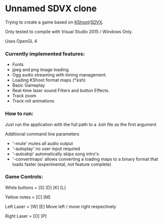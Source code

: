# Unnamed SDVX clone
Trying to create a game based on [KShoot](http://kshoot.client.jp/)/[SDVX](https://www.youtube.com/watch?v=JBHKNl87juA).

Only tested to compile with Visual Studio 2015 / Windows Only.

Uses OpenGL 4

### Currently implemented features:
- Fonts
- jpeg and png image loading
- Ogg audio streaming with timing management.
- Loading KShoot format maps (*.ksh)
- Basic Gameplay
- Real-time laser sound Filters and button Effects.
- Track zoom
- Track roll animations

### How to run:
Just run the application with the full path to a .ksh file as the first argument

Additional command line parameters
- '-mute' mutes all audio output
- '-autoplay' no user input required
- '-autoskip' automatically skips song intro's
- '-convertmaps' allows converting a loading maps to a binary format that loads faster (experimental, not feature complete)

### Game Controls:
White buttons = [S] [D] [K] [L]

Yellow notes = [C] [M] 

Left Laser = [W] [E] 
 Move left / move right respectively

Right Laser = [O] [P]
